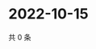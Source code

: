 # 2022-10-15

共 0 条

<!-- BEGIN WEIBO -->
<!-- 最后更新时间 Sat Oct 15 2022 05:18:11 GMT+0800 (China Standard Time) -->

<!-- END WEIBO -->
